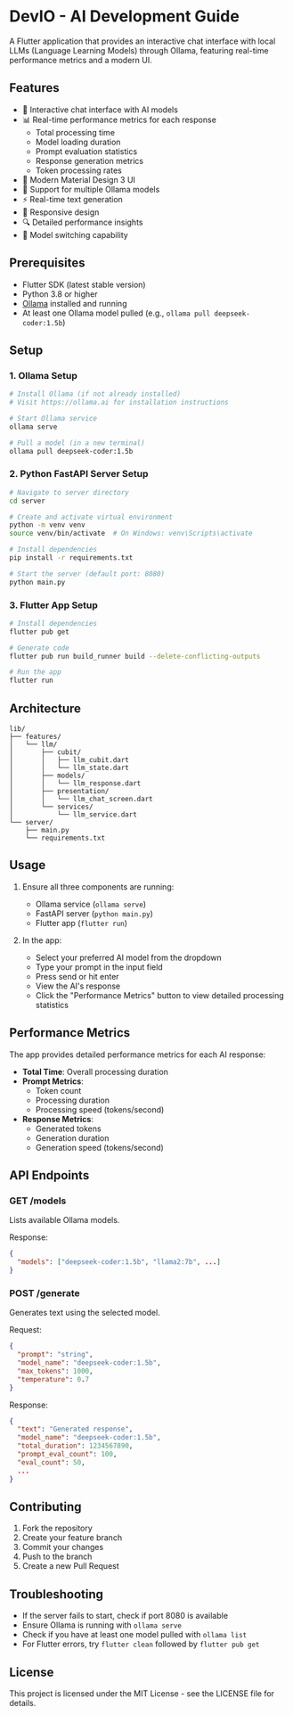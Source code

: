# DevIO - AI Development Guide

A Flutter application that provides an interactive chat interface with local LLMs (Language Learning Models) through Ollama, featuring real-time performance metrics and a modern UI.

## Features

- 🤖 Interactive chat interface with AI models
- 📊 Real-time performance metrics for each response
  - Total processing time
  - Model loading duration
  - Prompt evaluation statistics
  - Response generation metrics
  - Token processing rates
- 🎨 Modern Material Design 3 UI
- 🔄 Support for multiple Ollama models
- ⚡ Real-time text generation
- 📱 Responsive design
- 🔍 Detailed performance insights
- 🎯 Model switching capability

## Prerequisites

- Flutter SDK (latest stable version)
- Python 3.8 or higher
- [Ollama](https://ollama.ai) installed and running
- At least one Ollama model pulled (e.g., `ollama pull deepseek-coder:1.5b`)

## Setup

### 1. Ollama Setup

```bash
# Install Ollama (if not already installed)
# Visit https://ollama.ai for installation instructions

# Start Ollama service
ollama serve

# Pull a model (in a new terminal)
ollama pull deepseek-coder:1.5b
```

### 2. Python FastAPI Server Setup

```bash
# Navigate to server directory
cd server

# Create and activate virtual environment
python -m venv venv
source venv/bin/activate  # On Windows: venv\Scripts\activate

# Install dependencies
pip install -r requirements.txt

# Start the server (default port: 8080)
python main.py
```

### 3. Flutter App Setup

```bash
# Install dependencies
flutter pub get

# Generate code
flutter pub run build_runner build --delete-conflicting-outputs

# Run the app
flutter run
```

## Architecture

```
lib/
├── features/
│   └── llm/
│       ├── cubit/
│       │   ├── llm_cubit.dart
│       │   └── llm_state.dart
│       ├── models/
│       │   └── llm_response.dart
│       ├── presentation/
│       │   └── llm_chat_screen.dart
│       └── services/
│           └── llm_service.dart
└── server/
    ├── main.py
    └── requirements.txt
```

## Usage

1. Ensure all three components are running:
   - Ollama service (`ollama serve`)
   - FastAPI server (`python main.py`)
   - Flutter app (`flutter run`)

2. In the app:
   - Select your preferred AI model from the dropdown
   - Type your prompt in the input field
   - Press send or hit enter
   - View the AI's response
   - Click the "Performance Metrics" button to view detailed processing statistics

## Performance Metrics

The app provides detailed performance metrics for each AI response:

- **Total Time**: Overall processing duration
- **Prompt Metrics**:
  - Token count
  - Processing duration
  - Processing speed (tokens/second)
- **Response Metrics**:
  - Generated tokens
  - Generation duration
  - Generation speed (tokens/second)

## API Endpoints

### GET /models
Lists available Ollama models.

Response:
```json
{
  "models": ["deepseek-coder:1.5b", "llama2:7b", ...]
}
```

### POST /generate
Generates text using the selected model.

Request:
```json
{
  "prompt": "string",
  "model_name": "deepseek-coder:1.5b",
  "max_tokens": 1000,
  "temperature": 0.7
}
```

Response:
```json
{
  "text": "Generated response",
  "model_name": "deepseek-coder:1.5b",
  "total_duration": 1234567890,
  "prompt_eval_count": 100,
  "eval_count": 50,
  ...
}
```

## Contributing

1. Fork the repository
2. Create your feature branch
3. Commit your changes
4. Push to the branch
5. Create a new Pull Request

## Troubleshooting

- If the server fails to start, check if port 8080 is available
- Ensure Ollama is running with `ollama serve`
- Check if you have at least one model pulled with `ollama list`
- For Flutter errors, try `flutter clean` followed by `flutter pub get`

## License

This project is licensed under the MIT License - see the LICENSE file for details.
